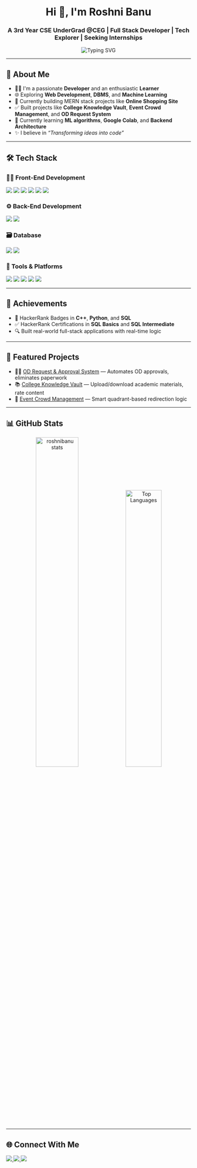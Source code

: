 <h1 align="center">Hi 👋, I'm Roshni Banu</h1>
<h3 align="center">A 3rd Year CSE UnderGrad @CEG | Full Stack Developer | Tech Explorer | Seeking Internships</h3>

<p align="center">
  <img src="https://readme-typing-svg.herokuapp.com?font=Fira+Code&pause=1000&color=00C2FF&width=435&lines=Passionate+Developer;Problem+Solver;Tech+Lover;Always+Learning...+" alt="Typing SVG" />
</p>

---

## 🚀 About Me

- 🧑‍💻 I'm a passionate **Developer** and an enthusiastic **Learner**
- 🌐 Exploring **Web Development**, **DBMS**, and **Machine Learning**  
- 📝 Currently building MERN stack projects like **Online Shopping Site**  
- ✅ Built projects like **College Knowledge Vault**, **Event Crowd Management**, and **OD Request System**  
- 🌱 Currently learning **ML algorithms**, **Google Colab**, and **Backend Architecture**  
- ✨ I believe in _“Transforming ideas into code”_

---

## 🛠️ Tech Stack

### 👩‍🎨 Front-End Development
<img src="https://img.shields.io/badge/HTML5-black?style=for-the-badge&logo=html5&logoColor=white"/>
<img src="https://img.shields.io/badge/CSS3-black?style=for-the-badge&logo=css3&logoColor=white"/>
<img src="https://img.shields.io/badge/JavaScript-black?style=for-the-badge&logo=javascript"/>
<img src="https://img.shields.io/badge/React-black?style=for-the-badge&logo=react"/>
<img src="https://img.shields.io/badge/Angular-black?style=for-the-badge&logo=angular"/>
<img src="https://img.shields.io/badge/Bootstrap-black?style=for-the-badge&logo=bootstrap"/>

### ⚙️ Back-End Development
<img src="https://img.shields.io/badge/Node.js-black?style=for-the-badge&logo=node.js"/>
<img src="https://img.shields.io/badge/Express.js-black?style=for-the-badge&logo=express"/>

### 🗃️ Database
<img src="https://img.shields.io/badge/MongoDB-black?style=for-the-badge&logo=mongodb"/>
<img src="https://img.shields.io/badge/MySQL-black?style=for-the-badge&logo=mysql"/>

### 🧰 Tools & Platforms
<img src="https://img.shields.io/badge/Git-black?style=for-the-badge&logo=git"/>
<img src="https://img.shields.io/badge/GitHub-black?style=for-the-badge&logo=github"/>
<img src="https://img.shields.io/badge/Postman-black?style=for-the-badge&logo=postman"/>
<img src="https://img.shields.io/badge/VS%20Code-black?style=for-the-badge&logo=visual-studio-code"/>
<img src="https://img.shields.io/badge/Google%20Colab-black?style=for-the-badge&logo=googlecolab"/>

---

## 🌟 Achievements

- 🏅 HackerRank Badges in **C++**, **Python**, and **SQL**
- ✅ HackerRank Certifications in **SQL Basics** and **SQL Intermediate**
- 🔍  Built real-world full-stack applications with real-time logic

---

## 📌 Featured Projects

- 👩‍🎨 [OD Request & Approval System](https://github.com/RoshniBanu/Odmodule) — Automates OD approvals, eliminates paperwork
- 📚 [College Knowledge Vault](https://github.com/roshnibanu/knowledge-vault) — Upload/download academic materials, rate content
- 👥 [Event Crowd Management](https://github.com/roshnibanu/crowd-management) — Smart quadrant-based redirection logic

---

## 📊 GitHub Stats

<p align="center">
  <img src="https://github-readme-stats.vercel.app/api?username=roshnibanu&show_icons=true&theme=tokyonight" alt="roshnibanu stats" width="48%"/>
  <img src="https://github-readme-stats.vercel.app/api/top-langs/?username=roshnibanu&layout=compact&theme=tokyonight" alt="Top Languages" width="44%"/>
</p>

---

## 🌐 Connect With Me

<p align="left">
  <a href="https://linkedin.com/in/roshnibanu" target="_blank">
    <img src="https://img.shields.io/badge/LinkedIn-0A66C2?style=for-the-badge&logo=linkedin&logoColor=white"/>
  </a>
  <a href="mailto:rigana0206@gmail.com">
    <img src="https://img.shields.io/badge/Gmail-D14836?style=for-the-badge&logo=gmail&logoColor=white"/>
  </a>
  <a href="https://github.com/roshnibanu" target="_blank">
    <img src="https://img.shields.io/badge/GitHub-000000?style=for-the-badge&logo=github&logoColor=white"/>
  </a>
 
</p>
